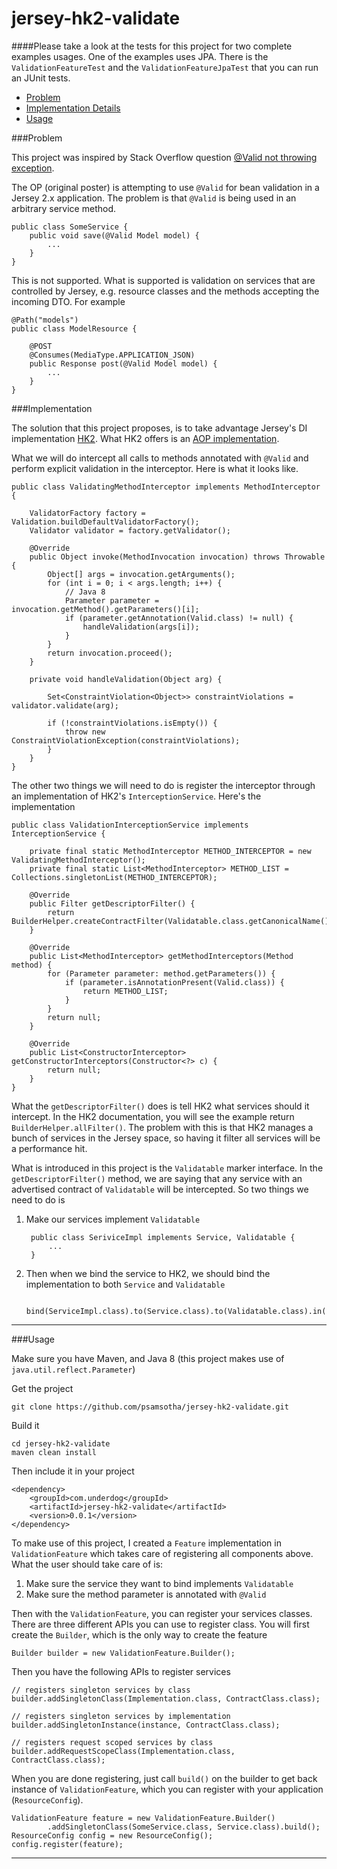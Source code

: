 
jersey-hk2-validate
===

####Please take a look at the tests for this project for two complete examples usages. One of the examples uses JPA.
There is the `ValidationFeatureTest` and the `ValidationFeatureJpaTest` that you can run an JUnit tests.

* [Problem](#problem)
* [Implementation Details](#implementation)
* [Usage](#usage)

<a name="problem"></a>
###Problem

This project was inspired by Stack Overflow question [@Valid not throwing exception][1].

The OP (original poster) is attempting to use `@Valid` for bean validation in a Jersey 2.x application.
The problem is that `@Valid` is being used in an arbitrary service method. 

    public class SomeService {
        public void save(@Valid Model model) {
            ...
        }
    }

This is not supported. What is supported is validation on services that are controlled by Jersey,
e.g. resource classes and the methods accepting the incoming DTO. For example

    @Path("models")
    public class ModelResource {

        @POST
        @Consumes(MediaType.APPLICATION_JSON)
        public Response post(@Valid Model model) {
            ...
        }
    }


<a name="implementation"></a>
###Implementation

The solution that this project proposes, is to take advantage Jersey's DI implementation [HK2][2].
What HK2 offers is an [AOP implementation][3]. 

What we will do intercept all calls to methods annotated with `@Valid` and perform explicit
validation in the interceptor. Here is what it looks like.

    public class ValidatingMethodInterceptor implements MethodInterceptor {

        ValidatorFactory factory = Validation.buildDefaultValidatorFactory();
        Validator validator = factory.getValidator();

        @Override
        public Object invoke(MethodInvocation invocation) throws Throwable {
            Object[] args = invocation.getArguments();
            for (int i = 0; i < args.length; i++) {
                // Java 8
                Parameter parameter = invocation.getMethod().getParameters()[i];
                if (parameter.getAnnotation(Valid.class) != null) {
                    handleValidation(args[i]);
                }
            }
            return invocation.proceed();
        }

        private void handleValidation(Object arg) {

            Set<ConstraintViolation<Object>> constraintViolations = validator.validate(arg);

            if (!constraintViolations.isEmpty()) {
                throw new ConstraintViolationException(constraintViolations);
            }
        }
    }

The other two things we will need to do is register the interceptor through an implementation
of HK2's `InterceptionService`. Here's the implementation

    public class ValidationInterceptionService implements InterceptionService {

        private final static MethodInterceptor METHOD_INTERCEPTOR = new ValidatingMethodInterceptor();
        private final static List<MethodInterceptor> METHOD_LIST = Collections.singletonList(METHOD_INTERCEPTOR);

        @Override
        public Filter getDescriptorFilter() {
            return BuilderHelper.createContractFilter(Validatable.class.getCanonicalName());
        }

        @Override
        public List<MethodInterceptor> getMethodInterceptors(Method method) {
            for (Parameter parameter: method.getParameters()) {
                if (parameter.isAnnotationPresent(Valid.class)) {
                    return METHOD_LIST;
                }
            }
            return null;
        }

        @Override
        public List<ConstructorInterceptor> getConstructorInterceptors(Constructor<?> c) {
            return null;
        }
    }

What the `getDescriptorFilter()` does is tell HK2 what services should it intercept. In the HK2
documentation, you will see the example return `BuilderHelper.allFilter()`. The problem with this
is that HK2 manages a bunch of services in the Jersey space, so having it filter all services
will be a performance hit. 

What is introduced in this project is the `Validatable` marker interface. In the 
`getDescriptorFilter()` method, we are saying that any service with an advertised
contract of `Validatable` will be intercepted. So two things we need to do is

1. Make our services implement `Validatable`

        public class SeriviceImpl implements Service, Validatable {
            ...
        }

2. Then when we bind the service to HK2, we should bind the implementation to both
`Service` and `Validatable`

        bind(ServiceImpl.class).to(Service.class).to(Validatable.class).in(Singleton.class);


------

<a name="usage"></a>
###Usage

Make sure you have Maven, and Java 8 (this project makes use of `java.util.reflect.Parameter`)

Get the project

    git clone https://github.com/psamsotha/jersey-hk2-validate.git

Build it

    cd jersey-hk2-validate
    maven clean install

Then include it in your project

    <dependency>
        <groupId>com.underdog</groupId>
        <artifactId>jersey-hk2-validate</artifactId>
        <version>0.0.1</version>
    </dependency>

To make use of this project, I created a `Feature` implementation in `ValidationFeature`
which takes care of registering all components above. What the user should take care of is:

1. Make sure the service they want to bind implements `Validatable`
2. Make sure the method parameter is annotated with `@Valid`

Then with the `ValidationFeature`, you can register your services classes. There are three
different APIs you can use to register class. You will first create the `Builder`, which is the only
way to create the feature

    Builder builder = new ValidationFeature.Builder();

Then you have the following APIs to register services

    // registers singleton services by class
    builder.addSingletonClass(Implementation.class, ContractClass.class);

    // registers singleton services by implementation 
    builder.addSingletonInstance(instance, ContractClass.class);

    // registers request scoped services by class
    builder.addRequestScopeClass(Implementation.class, ContractClass.class);

When you are done registering, just call `build()` on the builder to get back instance
of `ValidationFeature`, which you can register with your application (`ResourceConfig`).

    ValidationFeature feature = new ValidationFeature.Builder()
            .addSingletonClass(SomeService.class, Service.class).build();
    ResourceConfig config = new ResourceConfig();
    config.register(feature);

-----



[1]: http://stackoverflow.com/q/32611262/2587435
[2]: https://hk2.java.net/2.4.0-b07/
[3]: https://hk2.java.net/2.4.0-b07/aop-example.html
